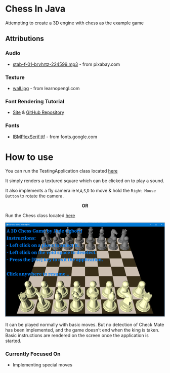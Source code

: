 # Chess In Java

Attempting to create a 3D engine with chess as the example game

## Attributions

### Audio

- [stab-f-01-brvhrtz-224599.mp3](https://pixabay.com/sound-effects/stab-f-01-brvhrtz-224599/) - from pixabay.com

### Texture

- [wall.jpg](https://learnopengl.com) - from learnopengl.com

### Font Rendering Tutorial

- [Site](https://dev.to/shreyaspranav/how-to-render-truetype-fonts-in-opengl-using-stbtruetypeh-1p5k) & [GitHub Repository](https://github.com/shreyaspranav/stb-truetype-example)

### Fonts

- [IBMPlexSerif.ttf](https://fonts.google.com) - from fonts.google.com

# How to use

You can run the TestingApplication class located [here](src/test/java/com/crossly/TestingApplication.java)

It simply renders a textured square which can be clicked on to play a sound.

It also implements a fly camera ie `W`,`A`,`S`,`D` to move & hold the `Right Mouse Button` to rotate the camera.

<center><b>OR</b></center>

Run the Chess class located [here](src/main/java/com/crossly/chess/Chess.java)

![ScreenShot](./ChessInJava.png)

It can be played normally with basic moves. But no detection of Check Mate has been implemented, and the game doesn't end when the king is taken.
Basic instructions are rendered on the screen once the application is started.

### Currently Focused On

- Implementing special moves